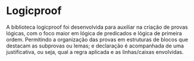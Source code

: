 # Logicproof
A biblioteca logicproof foi desenvolvida para auxiliar na criação de provas lógicas, com o foco maior em lógica de predicados e lógica de primeira ordem. Permitindo a organização das provas em estruturas de blocos que destacam as subprovas ou lemas; e declaração é acompanhada de uma justificativa, ou seja, qual a regra aplicada e as linhas/caixas envolvidas.
